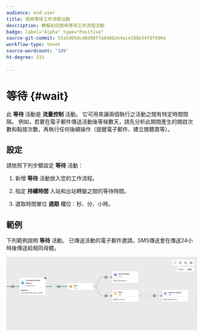 ```yaml
---
audience: end-user
title: 使用等待工作流程活動
description: 瞭解如何使用等待工作流程活動
badge: label="Alpha" type="Positive"
source-git-commit: 55a5d09dcd8d98f7a848b2e4ace388e54f6f896e
workflow-type: tm+mt
source-wordcount: '149'
ht-degree: 31%

---
```



# 等待 {#wait}

此 **等待** 活動是 **流量控制** 活動。 它可用來讓兩個執行之活動之間有特定時間間隔。 例如，若要在電子郵件傳送活動後等候數天，請先分析此期間產生的開啟次數和點按次數，再執行任何後續操作（提醒電子郵件、建立閱聽眾等）。

## 設定

請依照下列步驟設定 **等待** 活動：

1. 新增 **等待** 活動放入您的工作流程。

1. 指定 **持續時間** 入站和出站轉變之間的等待時間。

1. 選取時間單位 **週期** 欄位：秒、分、小時。

## 範例

下列範例說明 **等待** 活動。 已傳送活動的電子郵件邀請。SMS傳送會在傳送24小時後傳送給相同母體。

![](../assets/workflow-wait-example.png)
